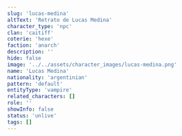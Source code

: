 ```yaml
---
slug: 'lucas-medina'
altText: 'Retrato de Lucas Medina'
character_type: 'npc'
clan: 'caitiff'
coterie: 'hexe'
faction: 'anarch'
description: ''
hide: false
image: '../../assets/character_images/lucas-medina.png'
name: 'Lucas Medina'
nationality: 'argentinian'
pattern: 'default'
entityType: 'vampire'
related_characters: []
role: ''
showInfo: false
status: 'unlive'
tags: []
---
```


